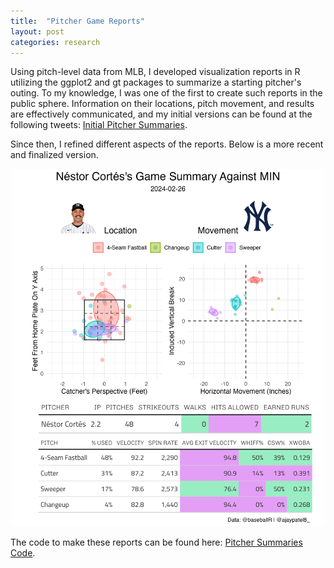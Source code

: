 ```yaml
---
title:  "Pitcher Game Reports"
layout: post
categories: research
---
```


Using pitch-level data from MLB, I developed visualization reports in R utilizing the ggplot2 and gt packages to summarize a starting pitcher's 
outing. To my knowledge, I was one of the first to create such reports in the public sphere. Information on their locations, pitch movement, 
and results are effectively communicated, and my initial versions can be found at the following tweets: [Initial Pitcher Summaries](https://x.com/ajaypatel8_/status/1648836638825480193). 

Since then, I refined different aspects of the reports. Below is a more recent and finalized version.

<div style="text-align: center;">
    <img src="/NestorCortes.png" alt="Nestor Cortes 2/26 Game Summary" width="500">
</div>

The code to make these reports can be found here: [Pitcher Summaries Code](https://github.com/ajaypatel-8/Baseball-Plots/blob/main/pitcher_game_summary.R).

